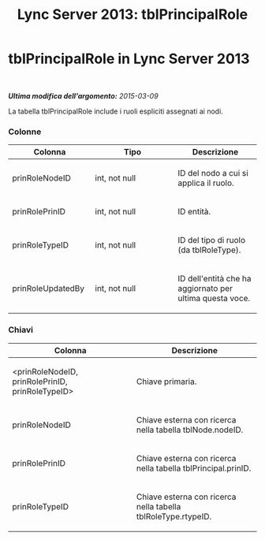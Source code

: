 ﻿---
title: 'Lync Server 2013: tblPrincipalRole'
TOCTitle: tblPrincipalRole
ms:assetid: dcd16dc1-a66c-4720-a48f-ec8b28337383
ms:mtpsurl: https://technet.microsoft.com/it-it/library/Gg615039(v=OCS.15)
ms:contentKeyID: 49302206
ms.date: 08/24/2015
mtps_version: v=OCS.15
ms.translationtype: HT
---

# tblPrincipalRole in Lync Server 2013

 

_**Ultima modifica dell'argomento:** 2015-03-09_

La tabella tblPrincipalRole include i ruoli espliciti assegnati ai nodi.

### Colonne

<table>
<colgroup>
<col style="width: 33%" />
<col style="width: 33%" />
<col style="width: 33%" />
</colgroup>
<thead>
<tr class="header">
<th>Colonna</th>
<th>Tipo</th>
<th>Descrizione</th>
</tr>
</thead>
<tbody>
<tr class="odd">
<td><p>prinRoleNodeID</p></td>
<td><p>int, not null</p></td>
<td><p>ID del nodo a cui si applica il ruolo.</p></td>
</tr>
<tr class="even">
<td><p>prinRolePrinID</p></td>
<td><p>int, not null</p></td>
<td><p>ID entità.</p></td>
</tr>
<tr class="odd">
<td><p>prinRoleTypeID</p></td>
<td><p>int, not null</p></td>
<td><p>ID del tipo di ruolo (da tblRoleType).</p></td>
</tr>
<tr class="even">
<td><p>prinRoleUpdatedBy</p></td>
<td><p>int, not null</p></td>
<td><p>ID dell'entità che ha aggiornato per ultima questa voce.</p></td>
</tr>
</tbody>
</table>


### Chiavi

<table>
<colgroup>
<col style="width: 50%" />
<col style="width: 50%" />
</colgroup>
<thead>
<tr class="header">
<th>Colonna</th>
<th>Descrizione</th>
</tr>
</thead>
<tbody>
<tr class="odd">
<td><p>&lt;prinRoleNodeID, prinRolePrinID, prinRoleTypeID&gt;</p></td>
<td><p>Chiave primaria.</p></td>
</tr>
<tr class="even">
<td><p>prinRoleNodeID</p></td>
<td><p>Chiave esterna con ricerca nella tabella tblNode.nodeID.</p></td>
</tr>
<tr class="odd">
<td><p>prinRolePrinID</p></td>
<td><p>Chiave esterna con ricerca nella tabella tblPrincipal.prinID.</p></td>
</tr>
<tr class="even">
<td><p>prinRoleTypeID</p></td>
<td><p>Chiave esterna con ricerca nella tabella tblRoleType.rtypeID.</p></td>
</tr>
</tbody>
</table>

